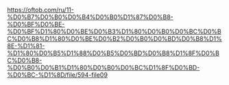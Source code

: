 https://oftob.com/ru/11-%D0%B7%D0%B0%D0%B4%D0%B0%D1%87%D0%B8-%D0%BF%D0%BE-%D0%BF%D1%80%D0%BE%D0%B3%D1%80%D0%B0%D0%BC%D0%BC%D0%B8%D1%80%D0%BE%D0%B2%D0%B0%D0%BD%D0%B8%D1%8E-%D1%81-%D1%80%D0%B5%D1%88%D0%B5%D0%BD%D0%B8%D1%8F%D0%BC%D0%B8-%D0%B0%D0%B1%D1%80%D0%B0%D0%BC%D1%8F%D0%BD-%D0%BC-%D1%8D/file/594-file09
